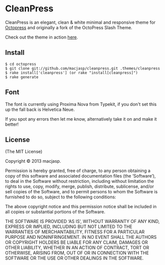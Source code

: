CleanPress
==========
CleanPress is an elegant, clean & white minimal and responsive theme for [Octopress](http://octopress.org) and originally a fork of the OctoPress Slash Theme.

Check out the theme in action [here](http://macjasp.github.io).


Install
-------
    $ cd octopress
    $ git clone git://github.com/macjasp/cleanpress.git .themes/cleanpress
    $ rake install['cleanpress'] (or rake "install[cleanpress]")
    $ rake generate


Font
---------------------
The font is currently using Proxima Nova from Typekit, if you don't set this up the fall back is Helvetica Neue.

If you spot any errors then let me know, alternatively take it on and make it better!

License
-------
(The MIT License)

Copyright © 2013 macjasp.

Permission is hereby granted, free of charge, to any person obtaining a copy of this software and associated documentation files (the ‘Software’), to deal in the Software without restriction, including without limitation the rights to use, copy, modify, merge, publish, distribute, sublicense, and/or sell copies of the Software, and to permit persons to whom the Software is furnished to do so, subject to the following conditions:

The above copyright notice and this permission notice shall be included in all copies or substantial portions of the Software.

THE SOFTWARE IS PROVIDED ‘AS IS’, WITHOUT WARRANTY OF ANY KIND, EXPRESS OR IMPLIED, INCLUDING BUT NOT LIMITED TO THE WARRANTIES OF MERCHANTABILITY, FITNESS FOR A PARTICULAR PURPOSE AND NONINFRINGEMENT. IN NO EVENT SHALL THE AUTHORS OR COPYRIGHT HOLDERS BE LIABLE FOR ANY CLAIM, DAMAGES OR OTHER LIABILITY, WHETHER IN AN ACTION OF CONTRACT, TORT OR OTHERWISE, ARISING FROM, OUT OF OR IN CONNECTION WITH THE SOFTWARE OR THE USE OR OTHER DEALINGS IN THE SOFTWARE.
